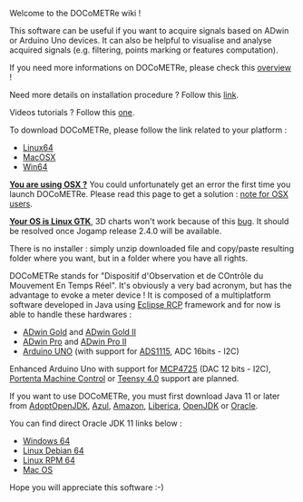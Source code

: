 Welcome to the DOCoMETRe wiki !

This software can be useful if you want to acquire signals based on ADwin or Arduino Uno devices. It can also be helpful to visualise and analyse acquired signals (e.g. filtering, points marking or features computation).

If you need more informations on DOCoMETRe, please check this [overview](https://www.overleaf.com/read/wnbgvgfdcyxf) !

Need more details on installation procedure ? Follow this [link](https://www.overleaf.com/read/zkzbrhjgycjs).

Videos tutorials ? Follow this [one](https://www.youtube.com/watch?v=BV_56Ztva1I&list=PLToTNXU9fy6WKUKD1BgPlpn-ONyaHg7vn).

To download DOCoMETRe, please follow the link related to your platform :

* [Linux64](http://www.ism.univ-amu.fr/buloup/documents/DOCoMETRe/DocometreProduct-linux.gtk.x86_64.zip)
* [MacOSX](http://www.ism.univ-amu.fr/buloup/documents/DOCoMETRe/DocometreProduct-macosx.cocoa.x86_64.zip)
* [Win64](http://www.ism.univ-amu.fr/buloup/documents/DOCoMETRe/DocometreProduct-win32.win32.x86_64.zip)

<ins>**You are using OSX ?**</ins> You could unfortunately get an error the first time you launch DOCoMETRe.
Please read this page to get a solution : [note for OSX users](https://github.com/TeamICSTECHNOS/DOCoMETRe/wiki/Note-for-OSX-users).

<ins>**Your OS is Linux GTK**</ins>, 3D charts won't work because of this [bug](https://jogamp.org/bugzilla//show_bug.cgi?id=1362). It should be resolved once Jogamp release 2.4.0 will be available.

There is no installer : simply unzip downloaded file and copy/paste resulting folder where you want, but in a folder where you have all rights.

DOCoMETRe stands for "Dispositif d'Observation et de COntrôle du Mouvement En Temps Réel". It's obviously a very bad acronym, but has the advantage to evoke a meter device ! It is composed of a multiplatform software developed in Java using [Eclipse RCP](https://wiki.eclipse.org/Rich_Client_Platform) framework and for now is able to handle these hardwares : 

* [ADwin Gold](https://www.adwin.de/us/produkte/gold.html) and [ADwin Gold II](https://www.adwin.de/us/produkte/goldII.html) 
* [ADwin Pro](https://www.adwin.de/us/produkte/pro.html) and [ADwin Pro II](https://www.adwin.de/us/produkte/proII.html)
* [Arduino UNO](https://store.arduino.cc/arduino-uno-rev3) (with support for [ADS1115](https://www.pjrc.com/store/teensy40.html), ADC 16bits - I2C)

Enhanced Arduino Uno with support for [MCP4725](https://www.microchip.com/en-us/product/MCP4725) (DAC 12 bits - I2C), [Portenta Machine Control](https://store.arduino.cc/products/arduino-portenta-machine-control?selectedStore=eu) or [Teensy 4.0](https://www.pjrc.com/store/teensy40.html) support are planned.

If you want to use DOCoMETRe, you must first download Java 11 or later from [AdoptOpenJDK](https://adoptopenjdk.net), [Azul](https://www.azul.com/downloads/?package=jre), [Amazon](https://docs.aws.amazon.com/corretto/index.html), [Liberica](https://bell-sw.com), [OpenJDK](https://openjdk.java.net) or [Oracle](https://www.oracle.com/fr/java/technologies/javase-jdk11-downloads.html).

You can find direct Oracle JDK 11 links below :

* [Windows 64](http://www.ism.univ-amu.fr/buloup/documents/JAVA/jdk-11.0.11_windows-x64_bin.exe)
* [Linux Debian 64](http://www.ism.univ-amu.fr/buloup/documents/JAVA/jdk-11.0.11_linux-x64_bin.deb)
* [Linux RPM 64](http://www.ism.univ-amu.fr/buloup/documents/JAVA/jdk-11.0.11_linux-x64_bin.rpm)
* [Mac OS](http://www.ism.univ-amu.fr/buloup/documents/JAVA/jdk-11.0.11_osx-x64_bin.dmg)

Hope you will appreciate this software :-)
